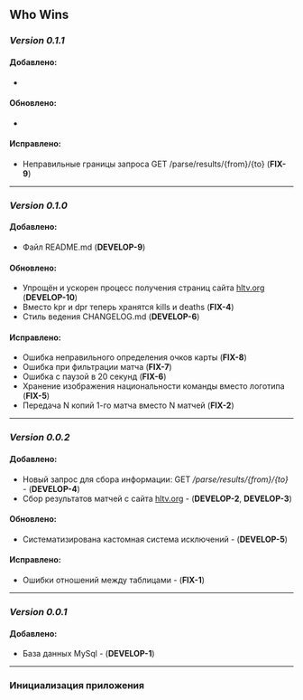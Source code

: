 ## Who Wins

### _**Version 0.1.1**_
#### Добавлено:

-

#### Обновлено:

-

#### Исправлено:

- Неправильные границы запроса GET /parse/results/{from}/{to} (**FIX-9**)

---

### _**Version 0.1.0**_
#### Добавлено:

- Файл README.md (**DEVELOP-9**)

#### Обновлено:

- Упрощён и ускорен процесс получения страниц сайта [hltv.org](https://hltv.org) (**DEVELOP-10**)
- Вместо kpr и dpr теперь хранятся kills и deaths (**FIX-4**)
- Стиль ведения CHANGELOG.md (**DEVELOP-6**)

#### Исправлено:

- Ошибка неправильного определения очков карты (**FIX-8**)
- Ошибка при фильтрации матча (**FIX-7**)
- Ошибка с паузой в 20 секунд (**FIX-6**)
- Хранение изображения национальности команды вместо логотипа (**FIX-5**)
- Передача N копий 1-го матча вместо N матчей (**FIX-2**)

---

### _**Version 0.0.2**_
#### Добавлено:

- Новый запрос для сбора информации: GET _/parse/results/{from}/{to}_ - (**DEVELOP-4**)
- Сбор результатов матчей с сайта [hltv.org](https://hltv.org/results) - (**DEVELOP-2**, **DEVELOP-3**)

#### Обновлено:

- Систематизирована кастомная система исключений - (**DEVELOP-5**)

#### Исправлено:

- Ошибки отношений между таблицами - (**FIX-1**)

---

### _**Version 0.0.1**_
#### Добавлено:

- База данных MySql - (**DEVELOP-1**)

---

### Инициализация приложения 